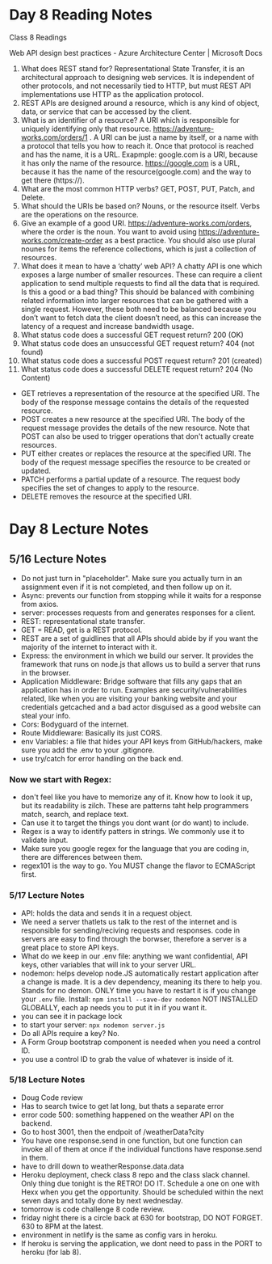 # Day 8 Reading Notes 

Class 8 Readings 



Web API design best practices - Azure Architecture Center | Microsoft Docs
1.	What does REST stand for? Representational State Transfer, it is an architectural approach to designing web services. It is independent of other protocols, and not necessarily tied to HTTP, but must REST API implementations use HTTP as the application protocol. 
2.	REST APIs are designed around a resource, which is any kind of object, data, or service that can be accessed by the client. 
3.	What is an identifier of a resource? A URI which is responsible for uniquely identifying only that resource. https://adventure-works.com/orders/1 . A URI can be just a name by itself, or a name with a protocol that tells you how to reach it. Once that protocol is reached and has the name, it is a URL. Exapmple: google.com is a URI, because it has only the name of the resource. https://google.com is a URL, because it has the name of the resource(google.com) and the way to get there (https://).  
4.	What are the most common HTTP verbs? GET, POST, PUT, Patch, and Delete. 
5.	What should the URIs be based on? Nouns, or the resource itself. Verbs are the operations on the resource. 
6.	Give an example of a good URI. https://adventure-works.com/orders, where the order is the noun. You want to avoid using https://adventure-works.com/create-order as a best practice. You should also use plural nounes for items the reference collections, which is just a collection of resources.  
7.	What does it mean to have a ‘chatty’ web API? A chatty API is one which exposes a large number of smaller resources. These can require a client application to send multiple requests to find all the data that is required. Is this a good or a bad thing? This should be balanced with combining related information into larger resources that can be gathered with a single request. However, these both need to be balanced because you don’t want to fetch data the client doesn’t need, as this can increase the latency of a request and increase bandwidth usage. 
8.	What status code does a successful GET request return? 200 (OK)
9.	What status code does an unsuccessful GET request return? 404 (not found)
10.	What status code does a successful POST request return? 201 (created)
11.	What status code does a successful DELETE request return? 204 (No Content)
-	GET retrieves a representation of the resource at the specified URI. The body of the response message contains the details of the requested resource.
-	POST creates a new resource at the specified URI. The body of the request message provides the details of the new resource. Note that POST can also be used to trigger operations that don't actually create resources.
-	PUT either creates or replaces the resource at the specified URI. The body of the request message specifies the resource to be created or updated.
-	PATCH performs a partial update of a resource. The request body specifies the set of changes to apply to the resource.
-	DELETE removes the resource at the specified URI.




# Day 8 Lecture Notes 

## 5/16 Lecture Notes

- Do not just turn in "placeholder". Make sure you actually turn in an assignment even if it is not completed, and then follow up on it. <br/>
- Async: prevents our function from stopping while it waits for a response from axios. 
- server: processes requests from and generates responses for a client. 
- REST: representational state transfer. 
- GET = READ, get is a REST protocol. 
- REST are a set of guidlines that all APIs should abide by if you want the majority of the internet to interact with it. 
- Express: the environment in which we build our server. It provides the framework that runs on node.js that allows us to build a server that runs in the browser. 
- Application Middleware: Bridge software that fills any gaps that an application has in order to run. Examples are security/vulnerabilities related, like when you are visiting your banking website and your credentials getcached and a bad actor disguised as a good website can steal your info. 
- Cors: Bodyguard of the internet.  
- Route Middleware: Basically its just CORS. 
- env Variables: a file that hides your API keys from GitHub/hackers, make sure you add the .env to your .gitignore. 
- use try/catch for error handling on the back end. 

### Now we start with Regex: 

- don't feel like you have to memorize any of it. Know how to look it up, but its readability is zilch. These are patterns taht help programmers match, search, and replace text. 
- Can use it to target the things you dont want (or do want) to include. 
- Regex is a way to identify patters in strings. We commonly use it to validate input. 
- Make sure you google regex for the language that you are coding in, there are differences between them. 
- regex101 is the way to go. You MUST change the flavor to ECMAScript first. 

### 5/17 Lecture Notes
- API: holds the data and sends it in a request object. 
- We need a server thatlets us talk to the rest of the internet and is responsible for sending/reciving requests and responses. code in servers are easy to find through the borwser, therefore a server is a great place to store API keys. 
- What do we keep in our .env file: anything we want confidential, API keys, other variables that will ink to your server URL. 
- nodemon: helps develop node.JS automatically restart application after a change is made. It is a dev dependency, meaning its there to help you. Stands for no demon. ONLY time you have to restart it is if you change your `.env` file. Install: `npm install --save-dev nodemon` NOT INSTALLED GLOBALLY, each ap needs you to put it in if you want it. 
- you can see it in package lock
- to start your server: `npx nodemon server.js`
- Do all APIs require a key? No. 
- A Form Group bootstrap component is needed when you need a control ID. 
- you use a control ID to grab the value of whatever is inside of it. 

### 5/18 Lecture Notes 
- Doug Code review
- Has to search twice to get lat long, but thats a separate error
- error code 500: something happened on the weather API on the backend. 
- Go to host 3001, then the endpoit of /weatherData?city
- You have one response.send in one function, but one function can invoke all of them at once if the individual functions have response.send in them. <br/>
- have to drill down to weatherResponse.data.data
- Heroku deployment, check class 8 repo and the class slack channel. Only thing due tonight is the RETRO! DO IT. Schedule a one on one with Hexx when you get the opportunity. Should be scheduled within the next seven days and totally done by next wednesday. 
- tomorrow is code challenge 8 code review. 
- friday night there is a circle back at 630 for bootstrap, DO NOT FORGET. 630 to 8PM at the latest. 
- environment in netlify is the same as config vars in heroku. 
- If heroku is serving the application, we dont need to pass in the PORT to heroku (for lab 8). 

